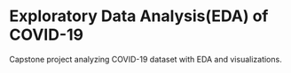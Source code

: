 # Exploratory Data Analysis(EDA) of COVID-19 
Capstone project analyzing COVID-19 dataset with EDA and visualizations.
